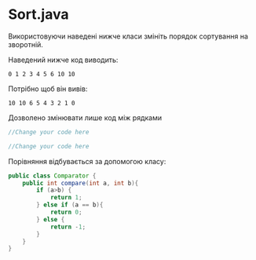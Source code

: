 # Sort.java

Використовуючи наведені нижче класи змініть порядок сортування на зворотній.

Наведений нижче код виводить:

```
0 1 2 3 4 5 6 10 10
```

Потрібно щоб він вивів:

```
10 10 6 5 4 3 2 1 0
```
Дозволено змінювати лише код між рядками

```java
//Change your code here

//Change your code here
```

Порівняння відбувається за допомогою класу:

```java
public class Comparator {
	public int compare(int a, int b){
		if (a>b) {
			return 1;
		} else if (a == b){
			return 0;
		} else {
			return -1;
		}
	}
}
```